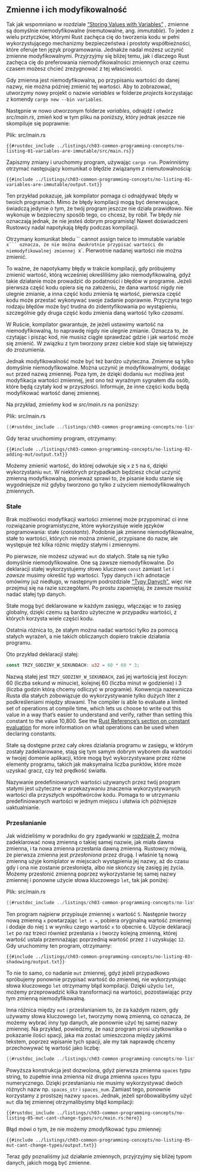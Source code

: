 ## Zmienne i ich modyfikowalność

Tak jak wspomniano w rozdziale [“Storing Values with
Variables”][storing-values-with-variables]<!-- ignore --> , zmienne są domyślnie niemodyfikowalne (niemutowalne, ang. *immutable*). To jeden z wielu prztyczków, którymi Rust zachęca cię do tworzenia kodu w pełni wykorzystującego mechanizmy bezpieczeństwa i prostoty współbieżności, które oferuje ten język programowania. Jednakże nadal możesz
uczynić zmienne modyfikowalnymi. Przyjrzyjmy się bliżej temu, jak i dlaczego Rust zachęca cię do preferowania niemodyfikowalności zmiennych oraz czemu czasem możesz chcieć zrezygnować z tej własciwości.

Gdy zmienna jest niemodyfikowalna, po przypisaniu wartości do danej nazwy, nie można później zmienić tej wartości. Aby to zobrazować, utworzymy nowy projekt o nazwie *variables* w folderze *projects* korzystając z komendy
`cargo new --bin variables`.

Następnie w nowo utworzonym folderze *variables*, odnajdź i otwórz *src/main.rs*, zmień kod w tym pliku na poniższy, który jednak jeszcze nie skompiluje się poprawnie:

<span class="filename">Plik: src/main.rs</span>

```rust,ignore
{{#rustdoc_include ../listings/ch03-common-programming-concepts/no-listing-01-variables-are-immutable/src/main.rs}}
```

Zapiszmy zmiany i uruchommy program, używając `cargo run`. Powinniśmy otrzymać następujący komunikat o błędzie związanym z niemutowalnością:

```console
{{#include ../listings/ch03-common-programming-concepts/no-listing-01-variables-are-immutable/output.txt}}
```

Ten przykład pokazuje, jak kompilator pomaga ci odnajdywać błędy w twoich programach. Mimo że błędy kompilacji mogą być denerwujące, świadczą jedynie o tym, że twój program jeszcze nie działa prawidłowo. Nie wykonuje w bezpieczny sposób tego, co chcesz, by robił. Tw błędy *nie* oznaczają jednak, że nie jesteś dobrym programistą! Nawet doświadczeni Rustowcy nadal napotykają błędy podczas kompilacji.

Otrzymany komunikat błedu `` cannot assign twice to immutable variable `x``` oznacza, że nie można dwukrotnie przypisać wartości do niemodyfikowalnej zmiennej `x`.
Pierwotnie nadanej wartości nie można zmienić.

To ważne, że napotykamy błędy w trakcie kompilacji, gdy próbujemy zmienić wartość, którą wcześniej określiliśmy jako niemodyfikowalną, gdyż takie działanie może prowadzić do podatności i błędów w programie. Jeżeli pierwsza część kodu opiera się na założeniu, że dana wartość nigdy nie ulegnie zmianie, a inna część kodu zmienia tę wartość, pierwsza część kodu może przestać wykonywać swoje zadanie poprawnie. Przyczyna tego rodzaju błędów może być trudna do zidentyfikowania po wystąpieniu, szczególnie gdy druga część kodu zmienia daną wartość tylko *czasami*.

W Ruście, kompilator gwarantuje, że jeżeli ustawimy wartość na niemodyfikowalną, to naprawdę nigdy nie ulegnie zmianie. Oznacza to, że czytając i pisząc kod, nie musisz ciągle sprawdzać gdzie i jak wartość może się zmienić. W związku
z tym tworzony przez ciebie kod staje się łatwiejszy do zrozumienia.

Jednak modyfikowalność może być też bardzo użyteczna. Zmienne są tylko domyślnie niemodyfikowalne. Można uczynić
je modyfikowalnymi, dodając `mut` przed nazwą zmiennej. Poza tym, że dzięki dodaniu `mut` możliwa jest modyfikacja wartości zmiennej, jest ono też wyraźnym sygnałem dla osób, które będą czytały kod w przyszłości. Informuje, że inne
części kodu będą modyfikować wartość danej zmiennej.

Na przykład, zmieńmy kod w *src/main.rs* na poniższy:

<span class="filename">Plik: src/main.rs</span>

```rust
{{#rustdoc_include ../listings/ch03-common-programming-concepts/no-listing-02-adding-mut/src/main.rs}}
```

Gdy teraz uruchomimy program, otrzymamy:

```console
{{#include ../listings/ch03-common-programming-concepts/no-listing-02-adding-mut/output.txt}}
```

Możemy zmienić wartość, do której odwołuje się `x` z `5` na `6`, dzięki wykorzystaniu `mut`. W niektórych przypadkach będziesz chciał uczynić zmienną modyfikowalną, ponieważ sprawi to, że pisanie kodu stanie się wygodniejsze niż
gdyby tworzono go tylko z użyciem niemodyfikowalnych zmiennych.

### Stałe

Brak możliwości modyfikacji wartości zmiennej może przypominać ci inne rozwiązanie programistyczne, które wykorzystuje wiele języków programowania:
stałe (*constants*). Podobnie jak zmienne niemodyfikowalne, stałe to wartości, których nie można zmienić, przypisane do nazw, ale występuje też kilka różnic między stałymi i zmiennymi.

Po pierwsze, nie możesz używać `mut` do stałych. Stałe są nie tylko domyślnie niemodyfikowalne. One są zawsze niemodyfikowalne.
Do deklaracji stałej wykorzystujemy słowo kluczowe `const` zamiast `let` i *zawsze* musimy określić typ wartości. Typy danych i ich adnotacje omówimy już niedługo, w następnym podrozdziale ["Typy Danych"][data-types]<!-- ignore-->,
więc nie przejmuj się na razie szczegółami. Po prostu zapamiętaj, że zawsze musisz nadać stałej typ danych.

Stałe mogą być deklarowane w każdym zasięgu, włączając w to zasięg globalny, dzięki czemu są bardzo użyteczne w przypadku wartości, z których korzysta wiele części kodu.

Ostatnia różnica to, że stałym można nadać wartości tylko za pomocą stałych wyrażeń, a nie takich obliczanych dopiero trakcie działania programu.

Oto przykład deklaracji stałej:

```rust
const TRZY_GODZINY_W_SEKUNDACH: u32 = 60 * 60 * 3;
```

Nazwą stałej jest `TRZY_GODZINY_W_SEKUNDACH`, zaś jej wartością jest iloczyn: 60 (liczba sekund w minucie), kolejnej 60 (liczba minut w godzienie) i 3 (liczba godzin którą chcemy odliczyć w programie). Konwencja nazewnicza Rusta dla stałych
zobowiązuje do wykorzystywanie tylko dużych liter z podkreśleniami między słowami.
The compiler is able to evaluate a limited set of operations at compile time, which lets us choose to write out this value in a way that’s easier to understand and verify, rather than setting this constant to the value 10,800. See the [Rust Reference’s section on constant evaluation][const-eval] for more information on what operations can be used when declaring constants.

Stałe są dostępne przez cały okres działania programu w zasięgu, w którym zostały zadeklarowane, stają się tym samym dobrym wyborem dla wartości w twojej domenie aplikacji, które mogą być wykorzystywane przez różne elementy programu,
takich jak maksymalna liczba punktów, które może uzyskać gracz, czy też prędkość światła.

Nazywanie predefiniowanych wartości używanych przez twój program stałymi jest użyteczne w przekazywaniu znaczenia wykorzystywanych wartości dla przyszłych współtwórców kodu. Pomaga to w utrzymaniu predefiniowanych wartości w jednym
miejscu i ułatwia ich późniejsze uaktualnianie.

### Przesłanianie

Jak widzieliśmy w poradniku do gry zgadywanki w [rozdziale 2][comparing-the-guess-to-the-secret-number]<!-- ignore -->, można zadeklarować nową zmienną o takiej samej nazwie, jak miała dawna zmienna, i ta nowa zmienna przesłania dawną zmienną. Rustowcy mówią, że pierwsza zmienna jest
*przesłoniona* przez drugą. I właśnie tą nową zmienną użyje komiplator w miejscach wystąpienia jej nazwy, aż do czasu gdy i ona nie zostanie przesłonięta, albo nie skończy się zasięg jej życia.
Możemy przesłonić zmienną poprzez wykorzystanie tej
samej nazwy zmiennej i ponowne użycie słowa kluczowego `let`, tak jak poniżej:

<span class="filename">Plik: src/main.rs</span>

```rust
{{#rustdoc_include ../listings/ch03-common-programming-concepts/no-listing-03-shadowing/src/main.rs}}
```

Ten program najpierw przypisuje zmiennej `x` wartość `5`. Następnie tworzy nową zmienną `x` powtarzając `let x =`, pobiera oryginalną wartość zmiennej i dodaje do niej `1` w wyniku czego wartość `x` to obecnie `6`. Użycie
deklaracji `let` po raz trzeci również przesłania `x` i tworzy kolejną zmienną, której wartość ustala przemnażając poprzednią wartość przez `2` i uzyskując `12`. Gdy
uruchomimy ten program, otrzymamy:

```console
{{#include ../listings/ch03-common-programming-concepts/no-listing-03-shadowing/output.txt}}
```

To nie to samo, co nadanie `mut` zmiennej, gdyż jeżeli przypadkowo spróbujemy ponownie przypisać wartość do zmiennej, nie wykorzystując słowa kluczowego `let` otrzymamy błąd kompilacji. Dzięki użyciu `let`, możemy przeprowadzić
kilka transformacji na wartości, pozostawiając przy tym zmienną niemodyfikowalną.

Inna różnica między `mut` i przesłanianiem to, że za każdym razem, gdy używamy słowa kluczowego `let`, tworzymy nową zmienną, co oznacza, że możemy wybrać inny typ danych, ale ponownie użyć tej samej nazwy zmiennej. Na przykład, powiedzmy, że nasz program prosi użytkownika o pokazanie ilości spacji, jaka ma zostać umieszczona między jakimś tekstem, poprzez wpisanie tych spacji, ale my tak naprawdę chcemy przechowywać tę wartość jako liczbę:

```rust
{{#rustdoc_include ../listings/ch03-common-programming-concepts/no-listing-04-shadowing-can-change-types/src/main.rs:here}}
```

Powyższa konstrukcja jest dozwolona, gdyż pierwsza zmienna `spaces` typu string, to zupełnie inna zmienna niż druga zmienna `spaces` typu numerycznego. Dzięki przesłanianiu nie musimy wykorzystywać dwóch różnych nazw np. `spaces_str` i `spaces_num`. Zamiast tego, ponownie korzystamy z prostszej nazwy `spaces`. Jednak, jeżeli spróbowalibyśmy użyć
`mut` dla tej zmiennej otrzymalibyśmy błąd kompilacji:

```rust,ignore,does_not_compile
{{#rustdoc_include ../listings/ch03-common-programming-concepts/no-listing-05-mut-cant-change-types/src/main.rs:here}}
```

Błąd mówi o tym, że nie możemy zmodyfikować typu zmiennej:

```console
{{#include ../listings/ch03-common-programming-concepts/no-listing-05-mut-cant-change-types/output.txt}}

```

Teraz gdy poznaliśmy już działanie zmiennych, przyjrzyjmy się bliżej typom danych, jakich mogą być zmienne.

[comparing-the-guess-to-the-secret-number]:
ch02-00-guessing-game-tutorial.html#comparing-the-guess-to-the-secret-number
[data-types]: ch03-02-data-types.html#data-types
[storing-values-with-variables]: ch02-00-guessing-game-tutorial.html#storing-values-with-variables
[const-eval]: ../reference/const_eval.html
